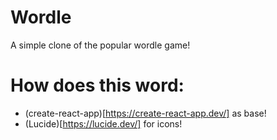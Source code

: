 # Wordle

A simple clone of the popular wordle game!

# How does this word:

- (create-react-app)[https://create-react-app.dev/] as base!
- (Lucide)[https://lucide.dev/] for icons!
